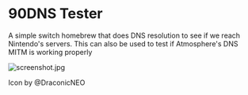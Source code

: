 # 90DNS Tester
A simple switch homebrew that does DNS resolution to see if we reach Nintendo's servers. This can also be used to test if Atmosphere's DNS MITM is working properly


![screenshot.jpg](screenshot.jpg?raw=true)

Icon by @DraconicNEO
